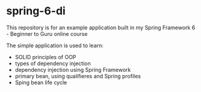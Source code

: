 # spring-6-di
This repository is for an example application built in my Spring Framework 6 - Beginner to Guru online course

The simple application is used to learn:
- SOLID principles of OOP
- types of dependency injection 
- dependency injection using Spring Framework
- primary bean, using qualifieres and Spring profiles
- Sping bean life cycle
